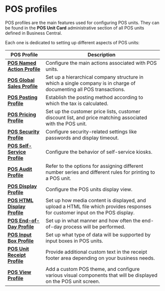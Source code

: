 # POS profiles

POS profiles are the main features used for configuring POS units. They can be found in the **POS Unit Card** administrative section of all POS units defined in Business Central.

Each one is dedicated to setting up different aspects of POS units:

| POS Profile     | Description |
| ----------- | ----------- |
| [**POS Named Action Profile**](howto/Named_Action_Code.md) | Configure the main actions associated with POS units. |
| [**POS Global Sales Profile**](howto/POS_Global.md) | Set up a hierarchical company structure in which a single company is in charge of documenting all POS transactions. |
| [**POS Posting Profile**](howto/POS_Pos_Prof.md) | Establish the posting method according to which the tax is calculated. |
| [**POS Pricing Profile**](howto/POS_Pricing_profile.md) | Set up the customer price lists, customer discount list, and price matching associated with the POS unit. |
| [**POS Security Profile**](howto/POS_Security_Profile.md) | Configure security-related settings like passwords and display timeout. |
| [**POS Self-Service Profile**](howto/pos_self_service_prof.md) | Configure the behavior of self-service kiosks. | 
| [**POS Audit Profile**](reference/POS_audit_profile.md) | Refer to the options for assigning different number series and different rules for printing to a POS unit. |
| [**POS Display Profile**](reference/POS_Display_profile.md) | Configure the POS units display view. |
| [**POS HTML Display Profile**](reference/POS_HTMLDisplay_profile.md) | Set up how media content is displayed, and upload a HTML file which provides responses for customer input on the POS display. |
| [**POS End-of-Day Profile**](reference/POS_End_of_Day_Profile.md) | Set up in what manner and how often the end-of-day process will be performed. |
| [**POS Input Box Profile**](reference/POS_input_box_profile.md) | Set up what type of data will be supported by input boxes in POS units. |
| [**POS Unit Receipt Profile**](reference/POS_unit_Receipt_profile.md) | Provide additional custom text in the receipt footer area depending on your business needs. |
| [**POS View Profile**](reference/POS_view_profile.md) | Add a custom POS theme, and configure various visual components that will be displayed on the POS unit screen. |
